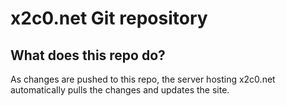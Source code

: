# x2c0.net Git repository

## What does this repo do?

As changes are pushed to this repo, the server hosting x2c0.net automatically pulls the changes and updates the site.
